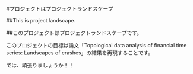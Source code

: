 #プロジェクトはプロジェクトランドスケープ

##This is project landscape.

##このプロジェクトはプロジェクトランドスケープです。

このプロジェクトの目標は論文「Topological data analysis of financial time series: Landscapes of crashes」の結果を再現することです。

では、頑張りましょうか！！
